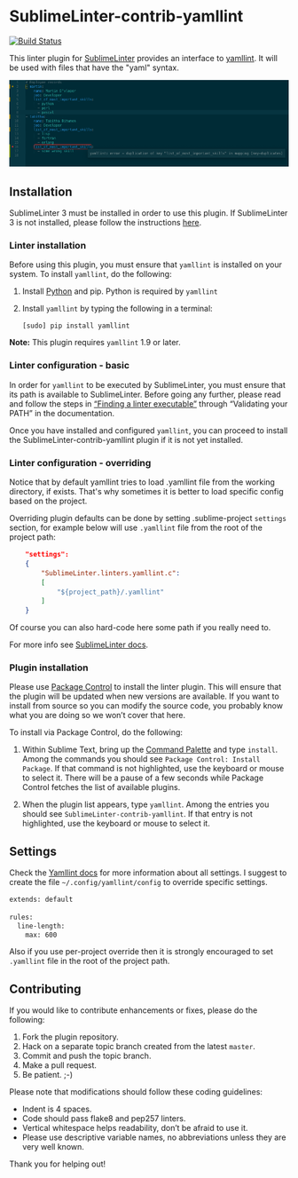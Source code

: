 SublimeLinter-contrib-yamllint
================================

[![Build Status](https://travis-ci.org/thomasmeeus/SublimeLinter-contrib-yamllint.svg?branch=master)](https://travis-ci.org/thomasmeeus/SublimeLinter-contrib-yamllint)

This linter plugin for [SublimeLinter][docs] provides an interface to [yamllint](https://yamllint.readthedocs.io/). It will be used with files that have the "yaml" syntax.

![SublimeLinter-contrib-yamllint detecting a duplicate key](screenshot.png?raw=true "SublimeLinter-contrib-yamllint detecting a duplicate key")


## Installation
SublimeLinter 3 must be installed in order to use this plugin. If SublimeLinter 3 is not installed, please follow the instructions [here][installation].

### Linter installation
Before using this plugin, you must ensure that `yamllint` is installed on your system. To install `yamllint`, do the following:

1. Install [Python](https://www.python.org/downloads/) and pip. Python is required by `yamllint`

1. Install `yamllint` by typing the following in a terminal:
   ```
   [sudo] pip install yamllint
   ```


**Note:** This plugin requires `yamllint` 1.9 or later.

### Linter configuration - basic
In order for `yamllint` to be executed by SublimeLinter, you must ensure that its path is available to SublimeLinter. Before going any further, please read and follow the steps in [“Finding a linter executable”](http://sublimelinter.readthedocs.org/en/latest/troubleshooting.html#finding-a-linter-executable) through “Validating your PATH” in the documentation.

Once you have installed and configured `yamllint`, you can proceed to install the SublimeLinter-contrib-yamllint plugin if it is not yet installed.

### Linter configuration - overriding


Notice that by default yamllint tries to load .yamllint file from the working directory, if exists. That's why sometimes it is better to load specific config based on the project.

Overriding plugin defaults can be done by setting .sublime-project `settings` section, for example below will use `.yamllint` file from the root of the project path:

```json
    "settings":
    {
        "SublimeLinter.linters.yamllint.c":
        [
            "${project_path}/.yamllint"
        ]
    }

```

Of course you can also hard-code here some path if you really need to.

For more info see [SublimeLinter docs](https://sublimelinter.readthedocs.io/en/stable/settings.html#settings-expansion).

### Plugin installation
Please use [Package Control][pc] to install the linter plugin. This will ensure that the plugin will be updated when new versions are available. If you want to install from source so you can modify the source code, you probably know what you are doing so we won’t cover that here.

To install via Package Control, do the following:

1. Within Sublime Text, bring up the [Command Palette][cmd] and type `install`. Among the commands you should see `Package Control: Install Package`. If that command is not highlighted, use the keyboard or mouse to select it. There will be a pause of a few seconds while Package Control fetches the list of available plugins.

1. When the plugin list appears, type `yamllint`. Among the entries you should see `SublimeLinter-contrib-yamllint`. If that entry is not highlighted, use the keyboard or mouse to select it.

## Settings
Check the [Yamllint docs](https://yamllint.readthedocs.io/en/latest/) for more information about all settings. I suggest to create the file `~/.config/yamllint/config` to override specific settings.

```
extends: default

rules:
  line-length:
    max: 600
```

Also if you use per-project override then it is strongly encouraged to set `.yamllint` file in the root of the project path.

## Contributing
If you would like to contribute enhancements or fixes, please do the following:

1. Fork the plugin repository.
1. Hack on a separate topic branch created from the latest `master`.
1. Commit and push the topic branch.
1. Make a pull request.
1. Be patient.  ;-)

Please note that modifications should follow these coding guidelines:

- Indent is 4 spaces.
- Code should pass flake8 and pep257 linters.
- Vertical whitespace helps readability, don’t be afraid to use it.
- Please use descriptive variable names, no abbreviations unless they are very well known.

Thank you for helping out!

[docs]: http://sublimelinter.readthedocs.org
[installation]: http://sublimelinter.readthedocs.org/en/latest/installation.html
[locating-executables]: http://sublimelinter.readthedocs.org/en/latest/usage.html#how-linter-executables-are-located
[pc]: https://sublime.wbond.net/installation
[cmd]: http://docs.sublimetext.info/en/sublime-text-3/extensibility/command_palette.html
[settings]: http://sublimelinter.readthedocs.org/en/latest/settings.html
[linter-settings]: http://sublimelinter.readthedocs.org/en/latest/linter_settings.html
[inline-settings]: http://sublimelinter.readthedocs.org/en/latest/settings.html#inline-settings
